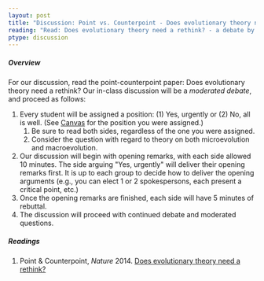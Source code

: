 ```yaml
---
layout: post
title: "Discussion: Point vs. Counterpoint - Does evolutionary theory need a rethink?"
reading: "Read: Does evolutionary theory need a rethink? - a debate by various authors (2014)"
ptype: discussion
---
```


##### Overview

For our discussion, read the point-counterpoint paper: Does evolutionary theory need a rethink? Our in-class discussion will be a _moderated debate_, and proceed as follows:

1. Every student will be assigned a position: (1) Yes, urgently or (2) No, all is well. (See [Canvas](https://canvas.iastate.edu/courses/46870) for the position you were assigned.)
	1. Be sure to read both sides, regardless of the one you were assigned. 
	2. Consider the question with regard to theory on both microevolution and macroevolution.
2. Our discussion will begin with opening remarks, with each side allowed 10 minutes. The side arguing "Yes, urgently" will deliver their opening remarks first. It is up to each group to decide how to deliver the opening arguments (e.g., you can elect 1 or 2 spokespersons, each present a critical point, etc.)
3. Once the opening remarks are finished, each side will have 5 minutes of rebuttal. 
4. The discussion will proceed with continued debate and moderated questions.

##### Readings

1. Point & Counterpoint, _Nature_ 2014. [Does evolutionary theory need a rethink?](https://www.nature.com/news/does-evolutionary-theory-need-a-rethink-1.16080)
